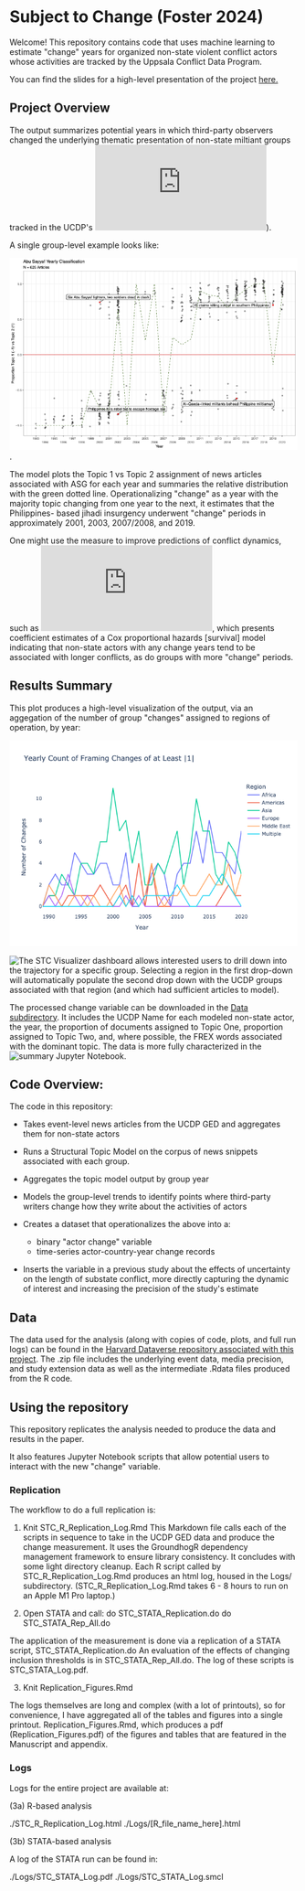 # Subject to Change (Foster 2024)

Welcome! This repository contains code that uses machine learning to estimate "change" years for organized non-state violent conflict actors whose activities are tracked by the Uppsala Conflict Data Program.

You can find the slides for a high-level presentation of the project [here.](https://github.com/margaretfoster/slides/blob/main/Foster-TargetRWETalk_2024.pdf)

## Project Overview

The output summarizes potential years in which third-party observers changed the underlying thematic presentation of non-state miltiant groups tracked in the UCDP's ![Georeferenced Events Dataset v 21.1](https://ucdp.uu.se/downloads/olddw.html)).

A single group-level example looks like: 

![Activity modeling for Abu Sayyaf](https://github.com/margaretfoster/SubjectToChange/blob/master/images/annotedAbuSayyaf.png).

The model plots the Topic 1 vs Topic 2 assignment of news articles associated with ASG for each year and summaries the relative distribution with the green dotted line. Operationalizing "change" as a year with the majority topic changing from one year to the next, it estimates that the Philippines- based jihadi insurgency underwent "change" periods in approximately 2001, 2003, 2007/2008, and 2019.

One might use the measure to improve predictions of conflict dynamics, such as ![in this model](https://github.com/margaretfoster/SubjectToChange/blob/master/images/TerminationCoefPlotExtUp.pdf), which presents coefficient estimates of a Cox proportional hazards [survival] model indicating that non-state actors with any change years tend to be associated with longer conflicts, as do groups with more "change" periods.

## Results Summary

This plot produces a high-level visualization of the output, via an aggegation of the number of group "changes" assigned to regions of operation, by year:

![yearly count](https://github.com/margaretfoster/SubjectToChange/blob/master/images/fig_regional_count.png)

![The STC Visualizer dashboard](https://stc-visualizer.onrender.com/) allows interested users to drill down into the trajectory for a specific group. Selecting a region in the first drop-down will automatically populate the second drop down with the UCDP groups associated with that region (and which had sufficient articles to model).

The processed change variable can be downloaded in the [Data subdirectory](./data/group_years_regions.csv/). It includes the UCDP Name for each modeled non-state actor, the year, the proportion of documents assigned to Topic One, proportion assigned to Topic Two, and, where possible, the FREX words associated with the dominant topic.  The data is more fully characterized in the ![summary Jupyter Notebook](https://github.com/margaretfoster/SubjectToChange/blob/master/07_Introductory_Viz.ipynb).

## Code Overview:

The code in this repository:

- Takes event-level news articles from the UCDP GED and aggregates them for non-state actors
- Runs a Structural Topic Model on the corpus of news snippets associated with each group.
- Aggregates the topic model output by group year
- Models the group-level trends to identify points where third-party writers change how they write about the activities of actors
- Creates a dataset that operationalizes the above into a:
    - binary "actor change" variable
    - time-series actor-country-year change records

- Inserts the variable in a previous study about the effects of uncertainty on the length of substate conflict, more directly capturing the dynamic of interest and increasing the precision of the study's estimate

## Data

The data used for the analysis (along with copies of code, plots, and full run logs) can be found in the [Harvard Dataverse repository associated with this project](https://dataverse.harvard.edu/dataset.xhtml?persistentId=doi%3A10.7910%2FDVN%2F1HNSZR). The .zip file includes the underlying event data, media precision, and study extension data as well as the intermediate .Rdata files produced from the R code.

## Using the repository

This repository replicates the analysis needed to produce the data and results in the paper.

It also features Jupyter Notebook scripts that allow potential users to interact with the new "change" variable. 

### Replication
The workflow to do a full replication is:

1) Knit STC_R_Replication_Log.Rmd
This Markdown file calls each of the scripts in sequence to take in the UCDP GED data and produce the change measurement. It uses the GroundhogR dependency management framework to ensure library consistency. It concludes with some light directory cleanup.  Each R script called by STC_R_Replication_Log.Rmd produces an html log, housed in the Logs/ subdirectory. (STC_R_Replication_Log.Rmd takes 6 - 8 hours to run on an Apple M1 Pro laptop.)
  
2) Open STATA and call:
do STC_STATA_Replication.do
do STC_STATA_Rep_All.do

The application of the measurement is done via a replication of a STATA script, STC_STATA_Replication.do
An evaluation of the effects of changing inclusion thresholds is in STC_STATA_Rep_All.do. The log of these scripts is STC_STATA_Log.pdf.

3) Knit Replication_Figures.Rmd

The logs themselves are long and complex (with a lot of printouts), so for convenience, I have aggregated all of the tables and figures into a single printout.
Replication_Figures.Rmd, which produces a pdf (Replication_Figures.pdf) of the figures and tables that are featured in the Manuscript and appendix.

### Logs
Logs for the entire project are available at:

(3a) R-based analysis

./STC_R_Replication_Log.html
./Logs/[R_file_name_here].html 

(3b) STATA-based analysis

A log of the STATA run can be found in:

./Logs/STC_STATA_Log.pdf
./Logs/STC_STATA_Log.smcl



 
